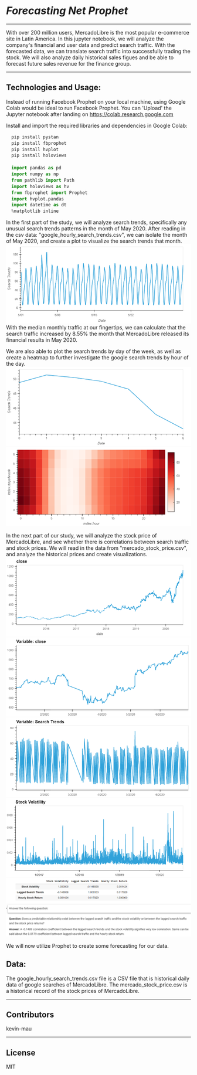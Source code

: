 # *Forecasting Net Prophet*
---
With over 200 million users, MercadoLibre is the most popular e-commerce site in Latin America.
In this jupyter notebook, we will analyze the company's financial and user data and predict search
traffic.  With the forecasted data, we can translate search traffic into successfully trading the 
stock.  We will also analyze daily historical sales figues and be able to forecast future sales 
revenue for the finance group.

---
## Technologies and Usage:

Instead of running Facebook Prophet on your local machine, using Google Colab would be ideal to
run Facebook Prophet.  You can 'Upload' the Jupyter notebook after landing on https://colab.research.google.com

Install and import the required libraries and dependencies in Google Colab:
```python
  pip install pystan
  pip install fbprophet
  pip install hvplot
  pip install holoviews 

  import pandas as pd
  import numpy as np
  from pathlib import Path
  import holoviews as hv
  from fbprophet import Prophet
  import hvplot.pandas
  import datetime as dt
  %matplotlib inline  
```

In the first part of the study, we will analyze search trends, specifically any unusual search trends
patterns in the month of May 2020.  After reading in the csv data: "google_hourly_search_trends.csv", we can
isolate the month of May 2020, and create a plot to visualize the search trends that month.
![search_trends_may_2020](https://github.com/kevin-mau/forecasting_net_prophet/blob/main/Resources/search_trends_may_2020.png?raw=true)
With the median monthly traffic at our fingertips, we can calculate that the search traffic increased
by 8.55% the month that MercadoLibre released its financial results in May 2020.

We are also able to plot the search trends by day of the week, as well as create a heatmap to further 
investigate the google search trends by hour of the day.
![search_trends_by_day](https://github.com/kevin-mau/forecasting_net_prophet/blob/main/Resources/search_trends_by_day.png?raw=true)
![search_trends_heatmap](https://github.com/kevin-mau/forecasting_net_prophet/blob/main/Resources/search_trends_heatmap.png?raw=true)

In the next part of our study, we will analyze the stock price of MercadoLibre, and see whether there is
correlations between search traffic and stock prices.  We will read in the data from "mercado_stock_price.csv", and
analyze the historical prices and create visualizations.
![close_price_plot](https://github.com/kevin-mau/forecasting_net_prophet/blob/main/Resources/close_price_plot.png?raw=true)
![close_vs_search](https://github.com/kevin-mau/forecasting_net_prophet/blob/main/Resources/close_vs_search.png?raw=true)
![close_vs_search2](https://github.com/kevin-mau/forecasting_net_prophet/blob/main/Resources/close_vs_search2.png?raw=true)
![stock_volatility](https://github.com/kevin-mau/forecasting_net_prophet/blob/main/Resources/stock_volatility.png?raw=true)
![correlation_table](https://github.com/kevin-mau/forecasting_net_prophet/blob/main/Resources/correlation_table.png?raw=true)

We will now utilize Prophet to create some forecasting for our data.



## Data:

The google_hourly_search_trends.csv file is a CSV file that is historical daily data of google searches of
MercadoLibre.  The mercado_stock_price.csv is a historical record of the stock prices of MercadoLibre.

---

## Contributors

kevin-mau

---

## License

MIT